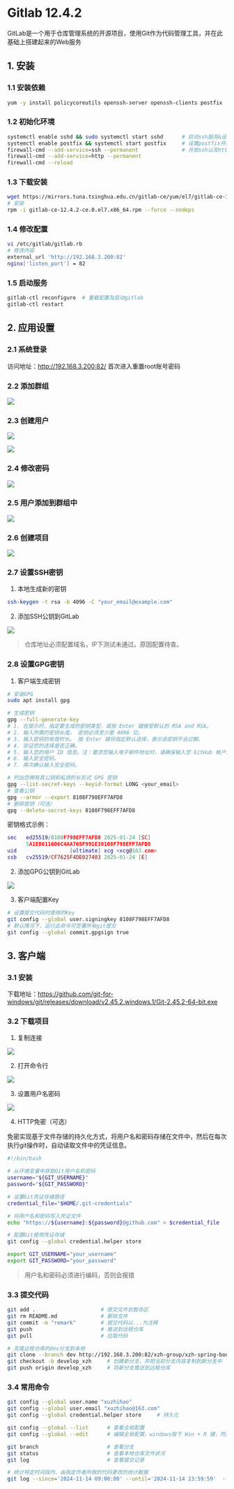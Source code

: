 # Gitlab 12.4.2

GitLab是一个用于仓库管理系统的开源项目，使用Git作为代码管理工具，并在此基础上搭建起来的Web服务

## 1. 安装

### 1.1 安装依赖

```bash
yum -y install policycoreutils openssh-server openssh-clients postfix   # 安装依赖
```

### 1.2 初始化环境

```bash
systemctl enable sshd && sudo systemctl start sshd      # 启动ssh服务&设置为开机启动
systemctl enable postfix && systemctl start postfix     # 设置postfix开机自启，并启动，postfix支持gitlab发信功能
firewall-cmd --add-service=ssh --permanent              # 开放ssh以及http服务，然后重新加载防火墙列表
firewall-cmd --add-service=http --permanent
firewall-cmd --reload
```

### 1.3 下载安装

```bash
wget https://mirrors.tuna.tsinghua.edu.cn/gitlab-ce/yum/el7/gitlab-ce-12.4.2-ce.0.el7.x86_64.rpm --no-check-certificate
# 安装
rpm -i gitlab-ce-12.4.2-ce.0.el7.x86_64.rpm --force --nodeps
```

### 1.4 修改配置

```bash
vi /etc/gitlab/gitlab.rb
# 修改内容
external_url 'http://192.168.3.200:82'
nginx['listen_port'] = 82
```

### 1.5 启动服务

```bash
gitlab-ctl reconfigure  # 重载配置及启动gitlab
gitlab-ctl restart
```

## 2. 应用设置

### 2.1 系统登录

访问地址：http://192.168.3.200:82/ 首次进入重置root账号密码

### 2.2 添加群组

![](../../assets/_images/deploy/gitlab/create_group.png)

### 2.3 创建用户

![](../../assets/_images/deploy/gitlab/create_user.png)


![](../../assets/_images/deploy/gitlab/create_user2.png)

### 2.4 修改密码

![](../../assets/_images/deploy/gitlab/update_user.png)


### 2.5 用户添加到群组中

![](../../assets/_images/deploy/gitlab/group_add_user.png)


### 2.6 创建项目

![](../../assets/_images/deploy/gitlab/create_project.png)

### 2.7 设置SSH密钥

1. 本地生成新的密钥

```bash
ssh-keygen -t rsa -b 4096 -C "your_email@example.com"
```

2. 添加SSH公钥到GitLab

![](../../assets/_images/deploy/gitlab/add_ssh.png)

> 仓库地址必须配置域名，IP下测试未通过。原因配置待查。

### 2.8 设置GPG密钥

1. 客户端生成密钥

```bash
# 安装GPG
sudo apt install gpg

# 生成密钥
gpg --full-generate-key
# 1. 在提示时，指定要生成的密钥类型，或按 Enter 键接受默认的 RSA and RSA。
# 2. 输入所需的密钥长度。 密钥必须至少是 4096 位。
# 3. 输入密钥的有效时长。 按 Enter 键将指定默认选择，表示该密钥不会过期。
# 4. 验证您的选择是否正确。
# 5. 输入您的用户 ID 信息。注：要求您输入电子邮件地址时，请确保输入您 GitHub 帐户的经验证电子邮件地址。
# 6. 输入安全密码。
# 7. 再次确认输入安全密码。

# 列出您拥有其公钥和私钥的长形式 GPG 密钥
gpg --list-secret-keys --keyid-format LONG <your_email>
# 查看公钥
gpg --armor --export 8108F798EFF7AFD8
# 删除密钥（可选）
gpg --delete-secret-keys 8108F798EFF7AFD8
```

密钥格式示例：
```lua
sec   ed25519/8108F798EFF7AFD8 2025-01-24 [SC]
      5A1E8611606C4AA765F991E38108F798EFF7AFD8
uid                 [ultimate] xcg <xcg@163.com>
ssb   cv25519/CF7625F4DE027403 2025-01-24 [E]
```

2. 添加GPG公钥到GitLab

![](../../assets/_images/deploy/gitlab/add_gpg.png)


3. 客户端配置Key

```bash
# 设置提交代码时使用的Key
git config --global user.signingkey 8108F798EFF7AFD8
# 默认情况下，运行此命令可签署所有git提交
git config --global commit.gpgsign true
```

## 3. 客户端

### 3.1 安装

下载地址：https://github.com/git-for-windows/git/releases/download/v2.45.2.windows.1/Git-2.45.2-64-bit.exe
        

### 3.2 下载项目

1. 复制连接

![](../../assets/_images/deploy/gitlab/project_clone.png)

2. 打开命令行

![](../../assets/_images/deploy/gitlab/gitlab_base_cmd.png)

3. 设置用户名密码

![](../../assets/_images/deploy/gitlab/gitlab_auth.png)

4. HTTP免密（可选）

免密实现基于文件存储的持久化方式，将用户名和密码存储在文件中，然后在每次执行git操作时，自动读取文件中的凭证信息。

```bash
#!/bin/bash

# 从环境变量中获取Git用户名和密码
username="${GIT_USERNAME}"
password="${GIT_PASSWORD}"

# 设置Git凭证存储路径
credential_file="$HOME/.git-credentials"

# 将用户名和密码写入凭证文件
echo "https://${username}:${password}@github.com" > $credential_file

# 配置Git使用凭证存储
git config --global credential.helper store
```


```bash
export GIT_USERNAME="your_username"
export GIT_PASSWORD="your_password"
```

> 用户名和密码必须进行编码，否则会报错


### 3.3 提交代码

```bash
git add .                     # 提交文件到暂存区
git rm README.md              # 删除文件
git commit -m "remark"        # 提交代码以...为注释
git push                      # 推送到远程仓库
git pull                      # 拉取代码

# 克隆远程仓库的dev分支到本地
git clone --branch dev http://192.168.3.200:82/xzh-group/xzh-spring-boot.git  
git checkout -b develop_xzh     # 创建新分支，并把当前分支内容复制到新分支中
git push origin develop_xzh     # 将新分支推送到远程仓库
```

### 3.4 常用命令

```bash
git config --global user.name "xuzhihao"
git config --global user.email "xuzhihao@163.com"
git config --global credential.helper store     # 持久化

git config --global --list      # 查看全局配置
git config --global --edit      # 编辑全局配置，windows按下 Win + R 键，然后输入 control keymgr.dll 来打开凭据管理器

git branch                      # 查看分支
git status                      # 查看本地仓库文件状况
git log                         # 查看提交记录

# 统计特定时间段内、由指定作者所做的代码更改的统计数据
git log --since='2024-11-14 09:00:00' --until='2024-11-14 23:59:59'  --author="xuzhihao"  --pretty=tformat: --numstat | awk '{ add += $1; subs += $2; loc += $1 - $2 } END { printf "增加数: %s, 删除的行数: %s, 净增加行数: %s\n", add, subs, loc }'
```